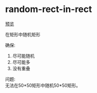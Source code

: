 # random-rect-in-rect

[预览](https://asurance.github.io/random-rect-in-rect/)

在矩形中随机矩形

确保:  
1. 尽可能随机
2. 尽可能多
3. 没有重叠

问题:  
无法在50\*50矩形中随机50\*50矩形。
